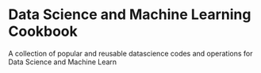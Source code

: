# Data Science and Machine Learning Cookbook
 A collection of popular and reusable datascience codes and operations for Data Science and Machine Learn
